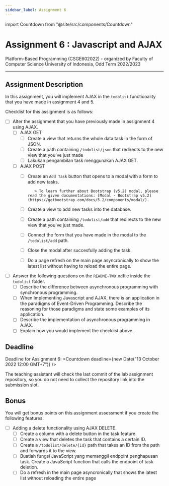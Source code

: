 ```yaml
---
sidebar_label: Assignment 6
---
```


import Countdown from "@site/src/components/Countdown"

# Assignment 6 : Javascript and AJAX

Platform-Based Programming (CSGE602022) - organized by Faculty of Computer Science
University of Indonesia, Odd Term 2022/2023

---

## Assignment Description

In this assignment, you will implement AJAX in the `todolist` functionality that you have made in assignment 4 and 5.

Checklist for this assignment is as follows:

- [ ] Alter the assignment that you have previously made in assignment 4 using AJAX.
  - [ ] AJAX GET
    - [ ] Create a view that returns the whole data task in the form of JSON.
    - [ ] Create a path containing `/todolist/json` that redirects to the new view that you've just made
    - [ ] Lakukan pengambilan task menggunakan AJAX GET.
  - [ ] AJAX POST
    - [ ] Create an `Add Task` button that opens to a modal with a form to add new tasks.

             > To learn further about Bootstrap (v5.2) modal, please read the given documentations: [Modal · Bootstrap v5.2](https://getbootstrap.com/docs/5.2/components/modal/).

    - [ ] Create a view to add new tasks into the database.
    - [ ] Create a path containing `/todolist/add` that redirects to the new view that you've just made.
    - [ ] Connect the form that you have made in the modal to the `/todolist/add` path.
    - [ ] Close the modal after succesfully adding the task.
    - [ ] Do a page refresh on the main page asyncronically to show the latest list without having to reload the entire page.
- [ ] Answer the following questions on the `README-TWO.md`file inside the `todolist` folder.
  - [ ] Describe the difference between asynchronous programming with synchronous programming.
  - [ ] When Implementing Javascript and AJAX, there is an application in the paradigms of Event-Driven Programming. Describe the reasoning for those paradigms and state some examples of its application.
  - [ ] Describe the implementation of asynchronous programming in AJAX.
  - [ ] Explain how you would implement the checklist above.

## Deadline

Deadline for Assignment 6: <Countdown deadline={new Date("13 October 2022 12:00 GMT+7")} />

The teaching assistant will check the last commit of the lab assignment repository, so you do not need to collect the repository link into the submission slot.

## Bonus

You will get bonus points on this assignment assessment if you create the following features.

- [ ] Adding a delete functionality using AJAX DELETE.
  - [ ] Create a column with a delete button in the task feature.
  - [ ] Create a view that deletes the task that contains a certain ID.
  - [ ] Create a `/todolist/delete/{id}` path that takes an ID from the path and forwards it to the view.
  - [ ] Buatlah fungsi JavaScript yang memanggil endpoint penghapusan task. Create a JavaScript function that calls the endpoint of task deletion.
  - [ ] Do a refresh in the main page asyncronically that shows the latest list without reloading the entire page
